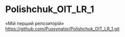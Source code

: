 # Polishchuk_OIT_LR_1
 «Мій перший репозиторій»
https://github.com/Pussynator/Polishchuk_OIT_LR_1.git
